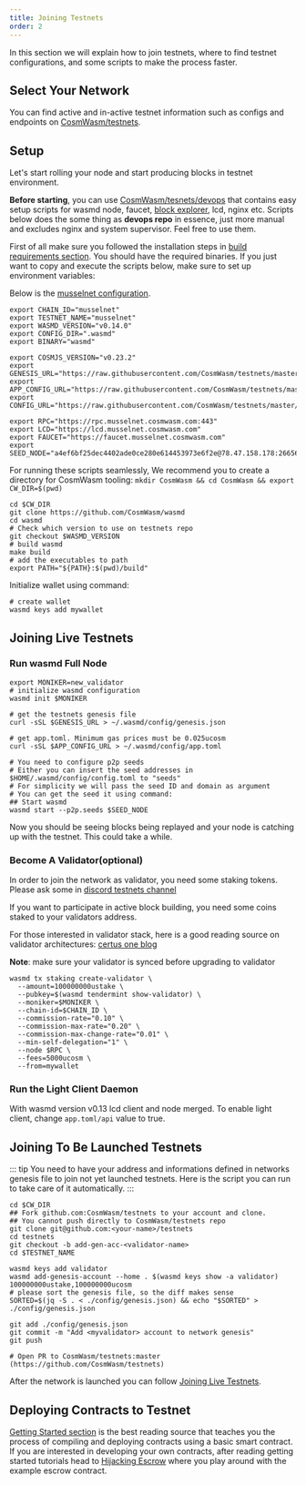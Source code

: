```yaml
---
title: Joining Testnets
order: 2
---
```


In this section we will explain how to join testnets, where to find testnet configurations, and some scripts to make the process faster.

## Select Your Network

You can find active and in-active testnet information such as configs and endpoints on [CosmWasm/testnets](https://github.com/CosmWasm/testnets).

## Setup

Let's start rolling your node and start producing blocks in testnet environment.

**Before starting**, you can use [CosmWasm/tesnets/devops](https://github.com/CosmWasm/testnets/tree/master/devops) that contains easy setup scripts for wasmd
node, faucet, [block explorer](https://github.com/CosmWasm/big-dipper), lcd, nginx etc. Scripts
below does the some thing as **devops repo** in essence, just more manual and excludes nginx and system supervisor. Feel free
to use them.

First of all make sure you followed the installation steps in [build requirements section](./build-requirements.md). You should have the required binaries. If you just want to copy and execute the scripts below, make sure to set up environment variables:

Below is the [musselnet configuration](https://github.com/CosmWasm/testnets/tree/master/musselnet).

```shell
export CHAIN_ID="musselnet"
export TESTNET_NAME="musselnet"
export WASMD_VERSION="v0.14.0"
export CONFIG_DIR=".wasmd"
export BINARY="wasmd"

export COSMJS_VERSION="v0.23.2"
export GENESIS_URL="https://raw.githubusercontent.com/CosmWasm/testnets/master/musselnet/config/genesis.json"
export APP_CONFIG_URL="https://raw.githubusercontent.com/CosmWasm/testnets/master/musselnet/config/app.toml"
export CONFIG_URL="https://raw.githubusercontent.com/CosmWasm/testnets/master/musselnet/config/config.toml"

export RPC="https://rpc.musselnet.cosmwasm.com:443"
export LCD="https://lcd.musselnet.cosmwasm.com"
export FAUCET="https://faucet.musselnet.cosmwasm.com"
export SEED_NODE="a4ef6bf25dec4402ade0ce280e614453973e6f2e@78.47.158.178:26656"
```

For running these scripts seamlessly, We recommend you to create a directory for CosmWasm tooling:
`mkdir CosmWasm && cd CosmWasm && export CW_DIR=$(pwd)`

```shell
cd $CW_DIR
git clone https://github.com/CosmWasm/wasmd
cd wasmd
# Check which version to use on testnets repo
git checkout $WASMD_VERSION
# build wasmd
make build
# add the executables to path
export PATH="${PATH}:$(pwd)/build"
```

Initialize wallet using command:

```shell
# create wallet
wasmd keys add mywallet
```

## Joining Live Testnets

### Run wasmd Full Node

```shell
export MONIKER=new_validator
# initialize wasmd configuration
wasmd init $MONIKER

# get the testnets genesis file
curl -sSL $GENESIS_URL > ~/.wasmd/config/genesis.json

# get app.toml. Minimum gas prices must be 0.025ucosm
curl -sSL $APP_CONFIG_URL > ~/.wasmd/config/app.toml

# You need to configure p2p seeds
# Either you can insert the seed addresses in $HOME/.wasmd/config/config.toml to "seeds"
# For simplicity we will pass the seed ID and domain as argument
# You can get the seed it using command:
## Start wasmd
wasmd start --p2p.seeds $SEED_NODE
```

Now you should be seeing blocks being replayed and your node is catching up with the testnet. This could take a while.

### Become A Validator(optional)

In order to join the network as validator, you need some staking tokens.
Please ask some in [discord testnets channel](https://docs.cosmwasm.com/chat)

If you want to participate in active block building, you need some coins staked to your validators address.

For those interested in validator stack, here is a good reading source on validator architectures: [certus one blog](https://kb.certus.one/)

**Note**: make sure your validator is synced before upgrading to validator

```shell
wasmd tx staking create-validator \
  --amount=100000000ustake \
  --pubkey=$(wasmd tendermint show-validator) \
  --moniker=$MONIKER \
  --chain-id=$CHAIN_ID \
  --commission-rate="0.10" \
  --commission-max-rate="0.20" \
  --commission-max-change-rate="0.01" \
  --min-self-delegation="1" \
  --node $RPC \
  --fees=5000ucosm \
  --from=mywallet
```

### Run the Light Client Daemon

With wasmd version v0.13 lcd client and node merged. To enable light client, change `app.toml/api` value to true.

## Joining To Be Launched Testnets

::: tip
You need to have your address and informations defined in networks genesis file to join not yet launched testnets.
Here is the script you can run to take care of it automatically.
:::

```shell
cd $CW_DIR
## Fork github.com:CosmWasm/testnets to your account and clone.
## You cannot push directly to CosmWasm/testnets repo
git clone git@github.com:<your-name>/testnets
cd testnets
git checkout -b add-gen-acc-<validator-name>
cd $TESTNET_NAME

wasmd keys add validator
wasmd add-genesis-account --home . $(wasmd keys show -a validator) 100000000ustake,100000000ucosm
# please sort the genesis file, so the diff makes sense
SORTED=$(jq -S . < ./config/genesis.json) && echo "$SORTED" > ./config/genesis.json

git add ./config/genesis.json
git commit -m "Add <myvalidator> account to network genesis"
git push

# Open PR to CosmWasm/testnets:master (https://github.com/CosmWasm/testnets)
```

After the network is launched you can follow [Joining Live Testnets](#joining-live-testnets).

## Deploying Contracts to Testnet

[Getting Started section](../getting-started/intro.md) is the best reading source that teaches you the process of compiling and deploying contracts using a basic smart contract. If you are interested in developing your own contracts, after reading getting started tutorials head to [Hijacking Escrow](../learn/hijack-escrow/intro.md) where you play around with the example escrow contract.

